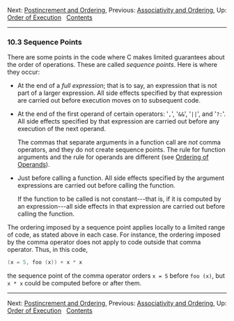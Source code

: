 Next: [Postincrement and Ordering](Postincrement-and-Ordering.md),
Previous: [Associativity and Ordering](Associativity-and-Ordering.md),
Up: [Order of Execution](Order-of-Execution.md)  
[Contents](index.md#SEC_Contents "Table of contents")  

------------------------------------------------------------------------


### 10.3 Sequence Points 


There are some points in the code where C makes limited guarantees about
the order of operations. These are called *sequence points*. Here is
where they occur:

-   At the end of a *full expression*; that is to say, an expression
    that is not part of a larger expression. All side effects specified
    by that expression are carried out before execution moves on to
    subsequent code.

-   At the end of the first operand of certain operators:
    '`,`', '`&&`', '`||`', and
    '`?:`'. All side effects specified by that expression are
    carried out before any execution of the next operand.

    The commas that separate arguments in a function call are *not*
    comma operators, and they do not create sequence points. The rule
    for function arguments and the rule for operands are different (see
    [Ordering of Operands](Ordering-of-Operands.md)).

-   Just before calling a function. All side effects specified by the
    argument expressions are carried out before calling the function.

    If the function to be called is not constant---that is, if it is
    computed by an expression---all side effects in that expression are
    carried out before calling the function.

The ordering imposed by a sequence point applies locally to a limited
range of code, as stated above in each case. For instance, the ordering
imposed by the comma operator does not apply to code outside that comma
operator. Thus, in this code,

``` C
(x = 5, foo (x)) + x * x
```

the sequence point of the comma operator orders `x = 5` before
`foo (x)`, but `x * x` could be computed before or after them.

------------------------------------------------------------------------

Next: [Postincrement and Ordering](Postincrement-and-Ordering.md),
Previous: [Associativity and Ordering](Associativity-and-Ordering.md),
Up: [Order of Execution](Order-of-Execution.md)  
[Contents](index.md#SEC_Contents "Table of contents")  

